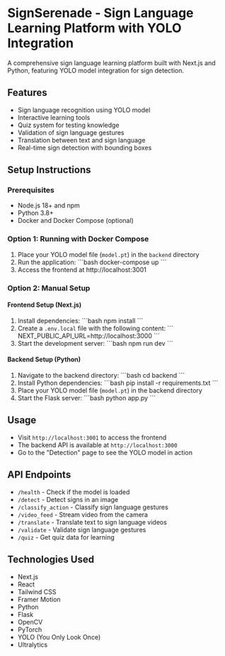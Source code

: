 # SignSerenade - Sign Language Learning Platform with YOLO Integration

A comprehensive sign language learning platform built with Next.js and Python, featuring YOLO model integration for sign detection.

## Features

- Sign language recognition using YOLO model
- Interactive learning tools
- Quiz system for testing knowledge
- Validation of sign language gestures
- Translation between text and sign language
- Real-time sign detection with bounding boxes

## Setup Instructions

### Prerequisites

- Node.js 18+ and npm
- Python 3.8+
- Docker and Docker Compose (optional)

### Option 1: Running with Docker Compose

1. Place your YOLO model file (`model.pt`) in the `backend` directory
2. Run the application:
   \`\`\`bash
   docker-compose up
   \`\`\`
3. Access the frontend at http://localhost:3001

### Option 2: Manual Setup

#### Frontend Setup (Next.js)

1. Install dependencies:
   \`\`\`bash
   npm install
   \`\`\`
2. Create a `.env.local` file with the following content:
   \`\`\`
   NEXT_PUBLIC_API_URL=http://localhost:3000
   \`\`\`
3. Start the development server:
   \`\`\`bash
   npm run dev
   \`\`\`

#### Backend Setup (Python)

1. Navigate to the backend directory:
   \`\`\`bash
   cd backend
   \`\`\`
2. Install Python dependencies:
   \`\`\`bash
   pip install -r requirements.txt
   \`\`\`
3. Place your YOLO model file (`model.pt`) in the backend directory
4. Start the Flask server:
   \`\`\`bash
   python app.py
   \`\`\`

## Usage

- Visit `http://localhost:3001` to access the frontend
- The backend API is available at `http://localhost:3000`
- Go to the "Detection" page to see the YOLO model in action

## API Endpoints

- `/health` - Check if the model is loaded
- `/detect` - Detect signs in an image
- `/classify_action` - Classify sign language gestures
- `/video_feed` - Stream video from the camera
- `/translate` - Translate text to sign language videos
- `/validate` - Validate sign language gestures
- `/quiz` - Get quiz data for learning

## Technologies Used

- Next.js
- React
- Tailwind CSS
- Framer Motion
- Python
- Flask
- OpenCV
- PyTorch
- YOLO (You Only Look Once)
- Ultralytics
